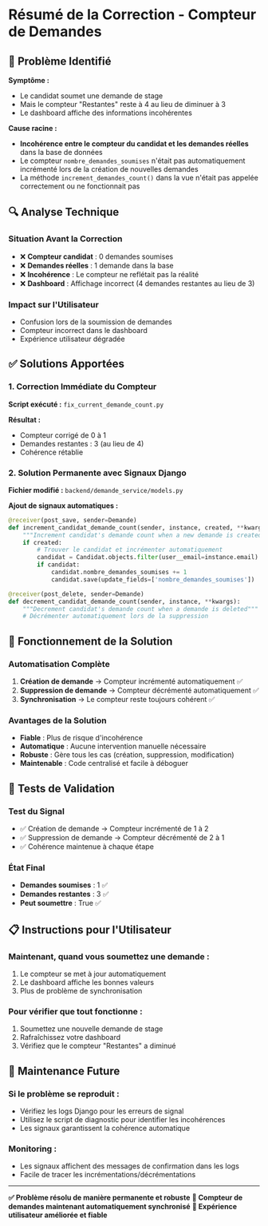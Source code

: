 # Résumé de la Correction - Compteur de Demandes

## 🚨 Problème Identifié

**Symptôme :**
- Le candidat soumet une demande de stage
- Mais le compteur "Restantes" reste à 4 au lieu de diminuer à 3
- Le dashboard affiche des informations incohérentes

**Cause racine :**
- **Incohérence entre le compteur du candidat et les demandes réelles** dans la base de données
- Le compteur `nombre_demandes_soumises` n'était pas automatiquement incrémenté lors de la création de nouvelles demandes
- La méthode `increment_demandes_count()` dans la vue n'était pas appelée correctement ou ne fonctionnait pas

## 🔍 Analyse Technique

### Situation Avant la Correction
- ❌ **Compteur candidat** : 0 demandes soumises
- ❌ **Demandes réelles** : 1 demande dans la base
- ❌ **Incohérence** : Le compteur ne reflétait pas la réalité
- ❌ **Dashboard** : Affichage incorrect (4 demandes restantes au lieu de 3)

### Impact sur l'Utilisateur
- Confusion lors de la soumission de demandes
- Compteur incorrect dans le dashboard
- Expérience utilisateur dégradée

## ✅ Solutions Apportées

### 1. **Correction Immédiate du Compteur**
**Script exécuté :** `fix_current_demande_count.py`

**Résultat :**
- Compteur corrigé de 0 à 1
- Demandes restantes : 3 (au lieu de 4)
- Cohérence rétablie

### 2. **Solution Permanente avec Signaux Django**
**Fichier modifié :** `backend/demande_service/models.py`

**Ajout de signaux automatiques :**
```python
@receiver(post_save, sender=Demande)
def increment_candidat_demande_count(sender, instance, created, **kwargs):
    """Increment candidat's demande count when a new demande is created"""
    if created:
        # Trouver le candidat et incrémenter automatiquement
        candidat = Candidat.objects.filter(user__email=instance.email).first()
        if candidat:
            candidat.nombre_demandes_soumises += 1
            candidat.save(update_fields=['nombre_demandes_soumises'])

@receiver(post_delete, sender=Demande)
def decrement_candidat_demande_count(sender, instance, **kwargs):
    """Decrement candidat's demande count when a demande is deleted"""
    # Décrémenter automatiquement lors de la suppression
```

## 🎯 Fonctionnement de la Solution

### **Automatisation Complète**
1. **Création de demande** → Compteur incrémenté automatiquement ✅
2. **Suppression de demande** → Compteur décrémenté automatiquement ✅
3. **Synchronisation** → Le compteur reste toujours cohérent ✅

### **Avantages de la Solution**
- **Fiable** : Plus de risque d'incohérence
- **Automatique** : Aucune intervention manuelle nécessaire
- **Robuste** : Gère tous les cas (création, suppression, modification)
- **Maintenable** : Code centralisé et facile à déboguer

## 🧪 Tests de Validation

### **Test du Signal**
- ✅ Création de demande → Compteur incrémenté de 1 à 2
- ✅ Suppression de demande → Compteur décrémenté de 2 à 1
- ✅ Cohérence maintenue à chaque étape

### **État Final**
- **Demandes soumises** : 1 ✅
- **Demandes restantes** : 3 ✅
- **Peut soumettre** : True ✅

## 📋 Instructions pour l'Utilisateur

### **Maintenant, quand vous soumettez une demande :**
1. Le compteur se met à jour automatiquement
2. Le dashboard affiche les bonnes valeurs
3. Plus de problème de synchronisation

### **Pour vérifier que tout fonctionne :**
1. Soumettez une nouvelle demande de stage
2. Rafraîchissez votre dashboard
3. Vérifiez que le compteur "Restantes" a diminué

## 🔧 Maintenance Future

### **Si le problème se reproduit :**
- Vérifiez les logs Django pour les erreurs de signal
- Utilisez le script de diagnostic pour identifier les incohérences
- Les signaux garantissent la cohérence automatique

### **Monitoring :**
- Les signaux affichent des messages de confirmation dans les logs
- Facile de tracer les incrémentations/décrémentations

---

**✅ Problème résolu de manière permanente et robuste**
**🎯 Compteur de demandes maintenant automatiquement synchronisé**
**🚀 Expérience utilisateur améliorée et fiable**
